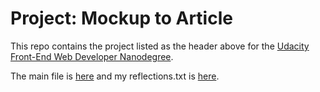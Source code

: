# Project: Mockup to Article

This repo contains the project listed as the header above for the
[Udacity](http://www.udacity.com/)
[Front-End Web Developer Nanodegree](https://www.udacity.com/course/front-end-web-developer-nanodegree--nd001).

The main file is
[here](index.html)
and my reflections.txt is 
[here](reflections.txt).
